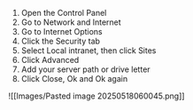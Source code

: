 

1. Open the Control Panel
2. Go to Network and Internet
3. Go to Internet Options
4. Click the Security tab
5. Select Local intranet, then click Sites
6. Click Advanced
7. Add your server path or drive letter
8. Click Close, Ok and Ok again

![[Images/Pasted image 20250518060045.png]]
